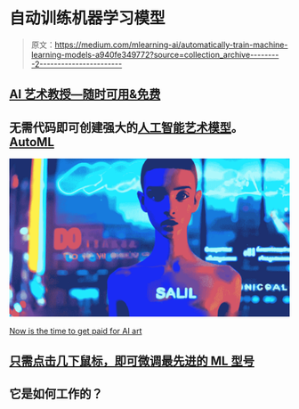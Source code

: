 # 自动训练机器学习模型

> 原文：<https://medium.com/mlearning-ai/automatically-train-machine-learning-models-a940fe349772?source=collection_archive---------2----------------------->

## [AI 艺术教授—随时可用&免费](https://mlearning.substack.com/p/ai-teaches-me-how-to-draw?r=z7zu8&s=w&utm_campaign=post&utm_medium=web)

## 无需代码即可创建强大的[人工智能艺术模型](https://mlearning.substack.com/p/run-your-private-ai-art-generator?r=z7zu8&s=w&utm_campaign=post&utm_medium=webv)。 [AutoML](/mlearning-ai/auto-machine-learning-design-e67cdc566a51)

[![](img/93fc0357745e0b0b090a3a1d0d0fb9fc.png)](https://evartology.substack.com/p/writing-and-selling-great-prompt?r=9hp4d&s=w&utm_campaign=post&utm_medium=web)

[Now is the time to get paid for AI art](https://evartology.substack.com/p/writing-and-selling-great-prompt?r=9hp4d&s=w&utm_campaign=post&utm_medium=web)

## [只需点击几下鼠标，即可微调最先进的 ML 型号](/mlearning-ai/auto-machine-learning-design-e67cdc566a51)

## 它是如何工作的？